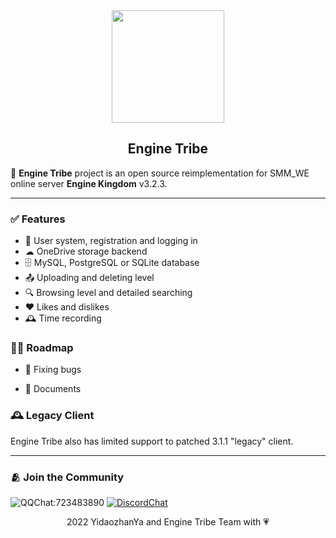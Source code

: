 <div align="center">
  <img src="https://raw.githubusercontent.com/EngineTribe/Server/main/assets/enginetribe.png" width="180px">
  <h2>Engine Tribe</h2>
</div>

📡 **Engine Tribe** project is an open source reimplementation for SMM_WE online server **Engine Kingdom** v3.2.3. 

---

<!--### ⚠ WIP-->

<!--This program is in **Work In Progress** state, maybe not full-functionally work.-->
<!--The Discord bot has not yet been completed. If you want to join the Engine Tribe, you can join the QQ group.-->
### ✅ Features

- 👥 User system, registration and logging in
- ☁ OneDrive storage backend
- 🗄️ MySQL, PostgreSQL or SQLite database
- 📤 Uploading and deleting level
- 🔍 Browsing level and detailed searching
- ❤ Likes and dislikes
- 🕰️ Time recording

### 🚵‍♀️ Roadmap

- 🐛 Fixing bugs

- 📗 Documents

### 🕰️ Legacy Client

Engine Tribe also has limited support to patched 3.1.1 "legacy" client.

---

### 🫂 Join the Community

![QQChat:723483890](https://img.shields.io/badge/QQ%20Group-723483890-faad01?style=flat&logo=tencentqq) [![DiscordChat](https://img.shields.io/badge/Discord-Chat-5865f2?style=flat&logo=discord)](https://discord.gg/d6XdW6t9qS)

<div align="center">2022 YidaozhanYa and Engine Tribe Team with 💗</div>
